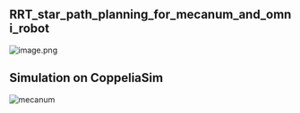 ## RRT_star_path_planning_for_mecanum_and_omni_robot
![image.png](https://i.postimg.cc/CKyndFdH/image.png)
## Simulation on CoppeliaSim
![mecanum](mecanum_1.gif)
